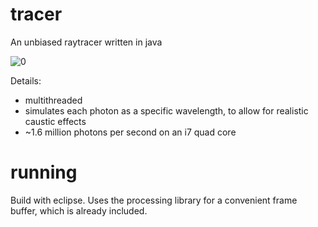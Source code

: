 # tracer

An unbiased raytracer written in java

![0](http://benwiklund.com/resume/img/raytrace/raytracescreens_0000_12.jpg)

Details:
- multithreaded
- simulates each photon as a specific wavelength, to allow for realistic caustic effects
- ~1.6 million photons per second on an i7 quad core

# running

Build with eclipse. Uses the processing library for a convenient frame buffer, which is already included.
